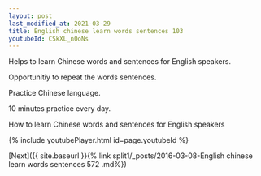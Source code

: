 ```yaml
---
layout: post
last_modified_at: 2021-03-29
title: English chinese learn words sentences 103 
youtubeId: CSkXL_n0oNs
---
```

 
 
Helps to learn Chinese words and sentences for English speakers.

Opportunitiy to repeat the words sentences. 

Practice Chinese language. 
 
10 minutes practice every day. 
 
How to learn Chinese words and sentences for English speakers 
 
{% include youtubePlayer.html id=page.youtubeId %}
 
 
[Next]({{ site.baseurl }}{% link  split1/_posts/2016-03-08-English chinese learn words sentences 572 .md%})
 
